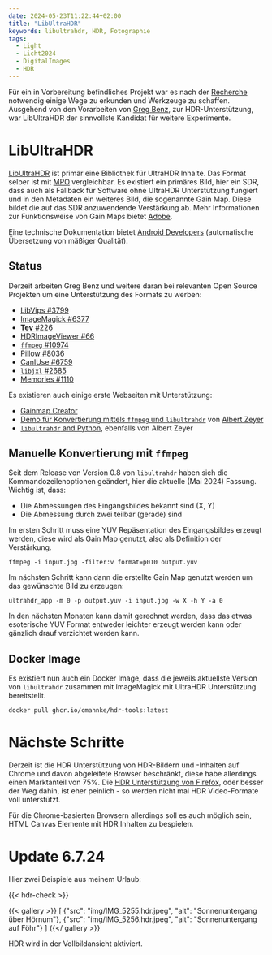 ```yaml
---
date: 2024-05-23T11:22:44+02:00
title: "LibUltraHDR"
keywords: libultrahdr, HDR, Fotographie
tags:
  - Light
  - Licht2024
  - DigitalImages
  - HDR
---
```


Für ein in Vorbereitung befindliches Projekt war es nach der [Recherche](/post/hdr-awesome-list/) notwendig einige Wege zu erkunden und Werkzeuge zu schaffen. Ausgehend von den Vorarbeiten von [Greg Benz](https://gregbenzphotography.com/hdr/), zur HDR-Unterstützung, war LibUltraHDR der sinnvollste Kandidat für weitere Experimente.
<!--more-->

# LibUltraHDR

[LibUltraHDR](https://github.com/google/libultrahdr) ist primär eine Bibliothek für UltraHDR Inhalte. Das Format selber ist mit [MPO](https://en.wikipedia.org/wiki/JPEG#JPEG_Multi-Picture_Format) vergleichbar. Es existiert ein primäres Bild, hier ein SDR, dass auch als Fallback für Software ohne UltraHDR Unterstützung fungiert und in den Metadaten ein weiteres Bild, die sogenannte Gain Map. Diese bildet die auf das SDR anzuwendende Verstärkung ab. Mehr Informationen zur Funktionsweise von Gain Maps bietet [Adobe](https://helpx.adobe.com/camera-raw/using/gain-map.html).

Eine technische Dokumentation bietet [Android Developers](https://developer.android.com/media/platform/hdr-image-format?hl=de) (automatische Übersetzung von mäßiger Qualität).

## Status
Derzeit arbeiten Greg Benz und weitere daran bei relevanten Open Source Projekten um eine Unterstützung des Formats zu werben:
- [LibVips #3799](https://github.com/libvips/libvips/issues/3799)
- [ImageMagick #6377](https://github.com/ImageMagick/ImageMagick/issues/6377)
- [**Tev** #226](https://github.com/Tom94/tev/issues/226)
- [HDRImageViewer #66](https://github.com/13thsymphony/HDRImageViewer/issues/66)
- [`ffmpeg` #10974](https://trac.ffmpeg.org/ticket/10974)
- [Pillow #8036](https://github.com/python-pillow/Pillow/issues/8036)
- [CanIUse #6759](https://github.com/Fyrd/caniuse/issues/6759)
- [`libjxl` #2685](https://github.com/libjxl/libjxl/issues/2685)
- [Memories #1110](https://github.com/pulsejet/memories/issues/1110)

Es existieren auch einige erste Webseiten mit Unterstützung:
* [Gainmap Creator](https://gainmap-creator.monogrid.com/)
* [Demo für Konvertierung mittels `ffmpeg` und `libultrahdr`](https://github.com/albertz/playground/wiki/HDR-demo) von [Albert Zeyer](https://github.com/albertz)
* [`libultrahdr` and Python](https://github.com/albertz/playground/blob/master/ultrahdr.py), ebenfalls von Albert Zeyer

## Manuelle Konvertierung mit `ffmpeg`

Seit dem Release von Version 0.8 von `libultrahdr` haben sich die Kommandozeilenoptionen geändert, hier die aktuelle (Mai 2024) Fassung. Wichtig ist, dass:
* Die Abmessungen des Eingangsbildes bekannt sind (X, Y)
* Die Abmessung durch zwei teilbar (gerade) sind

Im ersten Schritt muss eine YUV Repäsentation des Eingangsbildes erzeugt werden, diese wird als Gain Map genutzt, also als Definition der Verstärkung.

```
ffmpeg -i input.jpg -filter:v format=p010 output.yuv
```

Im nächsten Schritt kann dann die erstellte Gain Map genutzt werden um das gewünschte Bild zu erzeugen:
```
ultrahdr_app -m 0 -p output.yuv -i input.jpg -w X -h Y -a 0
```

In den nächsten Monaten kann damit gerechnet werden, dass das etwas esoterische YUV Format entweder leichter erzeugt werden kann oder gänzlich drauf verzichtet werden kann.

## Docker Image

Es existiert nun auch ein Docker Image, dass die jeweils aktuellste Version von `libultrahdr` zusammen mit ImageMagick mit UltraHDR Unterstützung bereitstellt.

```
docker pull ghcr.io/cmahnke/hdr-tools:latest
```

# Nächste Schritte

Derzeit ist die HDR Unterstützung von HDR-Bildern und -Inhalten auf Chrome und davon abgeleitete Browser beschränkt, diese habe allerdings einen Marktanteil von 75%. Die [HDR Unterstützung von Firefox](https://bugzilla.mozilla.org/show_bug.cgi?id=hdr), oder besser der Weg dahin, ist eher peinlich - so werden nicht mal HDR Video-Formate voll unterstützt.

Für die Chrome-basierten Browsern allerdings soll es auch möglich sein, HTML Canvas Elemente mit HDR Inhalten zu bespielen.

# Update 6.7.24

Hier zwei Beispiele aus meinem Urlaub:

{{< hdr-check >}}

{{< gallery >}}
[
  {"src": "img/IMG_5255.hdr.jpeg", "alt": "Sonnenuntergang über Hörnum"},
  {"src": "img/IMG_5256.hdr.jpeg", "alt": "Sonnenuntergang auf Föhr"}
]
{{</ gallery >}}

HDR wird in der Vollbildansicht aktiviert.

